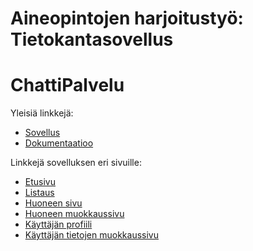 # Aineopintojen harjoitustyö: Tietokantasovellus
# ChattiPalvelu

Yleisiä linkkejä:

* [Sovellus](https://jussiliu.users.cs.helsinki.fi/ChattiPalvelu)
* [Dokumentaatioo](https://github.com/Jusaa/Tsoha-Bootstrap/blob/master/doc/dokumentaatio.pdf)

Linkkejä sovelluksen eri sivuille:

* [Etusivu](https://jussiliu.users.cs.helsinki.fi/ChattiPalvelu)
* [Listaus](https://jussiliu.users.cs.helsinki.fi/ChattiPalvelu/listall)
* [Huoneen sivu](https://jussiliu.users.cs.helsinki.fi/ChattiPalvelu/huone/1)
* [Huoneen muokkaussivu](https://jussiliu.users.cs.helsinki.fi/ChattiPalvelu/huone/1/muokkaa)
* [Käyttäjän profiili](https://jussiliu.users.cs.helsinki.fi/ChattiPalvelu/user)
* [Käyttäjän tietojen muokkaussivu](https://jussiliu.users.cs.helsinki.fi/ChattiPalvelu/user/1/muokkaa)
